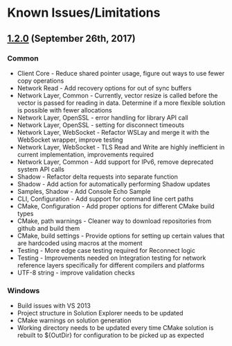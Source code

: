 # Known Issues/Limitations
## [1.2.0](https://github.com/aws/aws-iot-device-sdk-cpp/releases/tag/v1.2.0) (September 26th, 2017)

### Common

  - Client Core - Reduce shared pointer usage, figure out ways to use fewer copy operations
  - Network Read - Add recovery options for out of sync buffers
  - Network Layer, Common - Currently, vector resize is called before the vector is passed for reading in data. Determine if a more flexible solution is possible with fewer allocations
  - Network Layer, OpenSSL - error handling for library API call
  - Network Layer, OpenSSL - setting for disconnect timeouts
  - Network Layer, WebSocket - Refactor WSLay and merge it with the WebSocket wrapper, improve testing
  - Network Layer, WebSocket - TLS Read and Write are highly inefficient in current implementation, improvements required
  - Network Layer, Common - Add support for IPv6, remove deprecated system API calls
  - Shadow - Refactor delta requests into separate function
  - Shadow - Add action for automatically performing Shadow updates
  - Samples, Shadow - Add Console Echo Sample
  - CLI, Configuration - Add support for command line cert paths
  - CMake, Configuration - Add proper options for different CMake build types
  - CMake, path warnings - Cleaner way to download repositories from github and build them
  - CMake, build settings - Provide options for setting up certain values that are hardcoded using macros at the moment
  - Testing - More edge case testing required for Reconnect logic
  - Testing - Improvements needed on Integration testing for network reference layers specifically for different compilers and platforms
  - UTF-8 string - improve validation checks
  
### Windows
  
  - Build issues with VS 2013
  - Project structure in Solution Explorer needs to be updated
  - CMake warnings on solution generation
  - Working directory needs to be updated every time CMake solution is rebuilt to ${OutDir} for configuration to be picked up as expected
